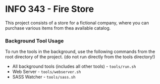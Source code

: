 # INFO 343 - Fire Store
This project consists of a store for a fictional company, where you can purchase various items from thea available catalog.

### Background Tool Usage
To run the tools in the background, use the following commands from the root directory of the project. (do not run directly from the tools directory!)

 -  All background tools (includes all other tools) - `tools/run.sh`
 -  Web Server - `tools/webserver.sh`
 -  SASS Watcher - `tools/sass.sh`